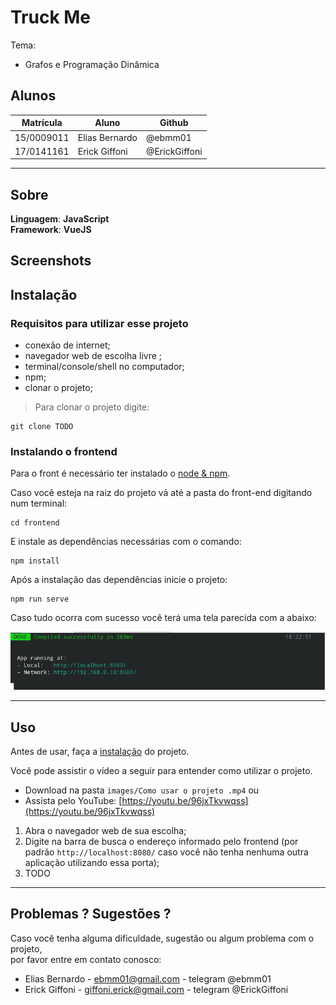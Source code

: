 # Truck Me

Tema:
 - Grafos e Programação Dinâmica

## Alunos
|Matrícula | Aluno | Github |
| -- | -- | -- |
| 15/0009011 |  Elias Bernardo | @ebmm01 |
| 17/0141161 |  Erick Giffoni | @ErickGiffoni |

<hr>

## Sobre 

**Linguagem**: **JavaScript**<br>
**Framework**: **VueJS**

## Screenshots


## Instalação 

### Requisitos para utilizar esse projeto

- conexão de internet;<br>
- navegador web de escolha livre ;<br>
- terminal/console/shell no computador;<br>
- npm;<br>
- clonar o projeto;

> Para clonar o projeto digite:

    git clone TODO


### Instalando o frontend

Para o front é necessário ter instalado o [node & npm](https://nodejs.org/en/).

Caso você esteja na raiz do projeto vá até a pasta do front-end digitando num terminal:

    cd frontend

E instale as dependências necessárias com o comando:

    npm install

Após a instalação das dependências inicie o projeto:

    npm run serve

Caso tudo ocorra com sucesso você terá uma tela parecida com a abaixo:

![](images/front_tuto.png)

<hr>

## Uso

Antes de usar, faça a [instalação](#Instalação) do projeto.

Você pode assistir o vídeo a seguir para entender como utilizar
o projeto.

- Download na pasta `images/Como usar o projeto .mp4` ou
- Assista pelo YouTube: [https://youtu.be/96jxTkvwqss](https://youtu.be/96jxTkvwqss)

1. Abra o navegador web de sua escolha;<br>
2. Digite na barra de busca o endereço informado pelo frontend (por padrão `http://localhost:8080/` caso você não tenha nenhuma outra aplicação utilizando essa porta);
3. TODO

<hr>

## Problemas ? Sugestões ?

Caso você tenha alguma dificuldade, sugestão ou algum problema com o projeto,<br>
por favor entre em contato conosco:

- Elias Bernardo - ebmm01@gmail.com - telegram @ebmm01
- Erick Giffoni - giffoni.erick@gmail.com - telegram @ErickGiffoni<br>
